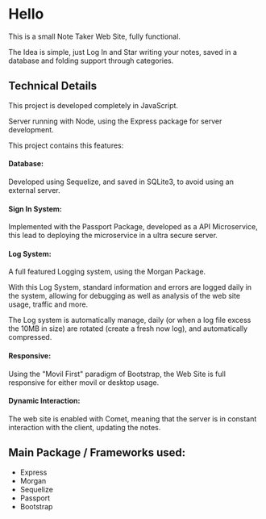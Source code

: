 # Hello

This is a small Note Taker Web Site, fully functional.

The Idea is simple, just Log In and Star writing your notes, saved in a database and folding support through categories.

## Technical Details

This project is developed completely in JavaScript.

Server running with Node, using the Express package for server development.

This project contains this features:

#### Database:
  Developed using Sequelize, and saved in SQLite3, to avoid using an external server.

#### Sign In System:
  Implemented with the Passport Package, developed as a API Microservice, this lead to deploying the microservice in a ultra secure server.

#### Log System:
  A full featured Logging system, using the Morgan Package.

  With this Log System, standard information and errors are logged daily in the system, allowing for debugging as well as analysis of the web site usage, traffic and more.

  The Log system is automatically manage, daily (or when a log file excess the 10MB in size) are rotated (create a fresh now log), and automatically compressed.

#### Responsive:
  Using the "Movil First" paradigm of Bootstrap, the Web Site is full responsive for either movil or desktop usage.

#### Dynamic Interaction:
  The web site is enabled with Comet, meaning that the server is in constant interaction with the client, updating the notes.

## Main Package / Frameworks used:
- Express
- Morgan
- Sequelize
- Passport
- Bootstrap
